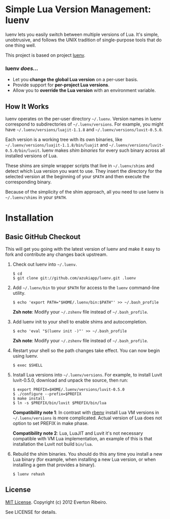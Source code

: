# Simple Lua Version Management: luenv

luenv lets you easily switch between multiple versions of Lua. It's
simple, unobtrusive, and follows the UNIX tradition of single-purpose
tools that do one thing well.

This project is based on project [luenv](http://github.com/azukiapp/luenv).

### luenv _does…_

* Let you **change the global Lua version** on a per-user basis.
* Provide support for **per-project Lua versions**.
* Allow you to **override the Lua version** with an environment
  variable.

## How It Works

luenv operates on the per-user directory `~/.luenv`. Version names in
luenv correspond to subdirectories of `~/.luenv/versions`. For
example, you might have `~/.luenv/versions/luajit-1.1.8` and
`~/.luenv/versions/luvit-0.5.0`.

Each version is a working tree with its own binaries, like
`~/.luenv/versions/luajit-1.1.8/bin/luajit` and
`~/.luenv/versions/luvit-0.5.0/bin/luvit`. luenv makes _shim binaries_
for every such binary across all installed versions of Lua.

These shims are simple wrapper scripts that live in `~/.luenv/shims`
and detect which Lua version you want to use. They insert the
directory for the selected version at the beginning of your `$PATH`
and then execute the corresponding binary.

Because of the simplicity of the shim approach, all you need to use
luenv is `~/.luenv/shims` in your `$PATH`.

# Installation

## Basic GitHub Checkout

This will get you going with the latest version of luenv and make it
easy to fork and contribute any changes back upstream.

1. Check out luenv into `~/.luenv`.

   ```shell
   $ cd
   $ git clone git://github.com/azukiapp/luenv.git .luenv
   ```

2. Add `~/.luenv/bin` to your `$PATH` for access to the `luenv`
   command-line utility.

   ```shell
   $ echo 'export PATH="$HOME/.luenv/bin:$PATH"' >> ~/.bash_profile
   ```

   **Zsh note**: Modify your `~/.zshenv` file instead of `~/.bash_profile`.

3. Add luenv init to your shell to enable shims and autocompletion.

   ```shell
   $ echo 'eval "$(luenv init -)"' >> ~/.bash_profile
   ```

   **Zsh note**: Modify your `~/.zshenv` file instead of `~/.bash_profile`.

4. Restart your shell so the path changes take effect. You can now
   begin using luenv.

   ```shell
   $ exec $SHELL
   ```

5. Install Lua versions into `~/.luenv/versions`. For example, to
   install Luvit luvit-0.5.0, download and unpack the source, then run:

   ```shell
   $ export PREFIX=$HOME/.luenv/versions/luvit-0.5.0
   $ ./configure --prefix=$PREFIX
   $ make install
   $ ln -s $PREFIX/bin/luvit $PREFIX/bin/lua
   ```

   **Compatibility note 1**: In contrast with [rbenv](http://github.com/azukiapp/luenv)
   install Lua VM versions in `~/.luenv/versions` is more complicated.
   Actual version of Lua does not option to set PREFIX in make phase.

   **Compatibility note 2**: Lua, LuaJIT and Luvit it's not necessary
   compatible with VM Lua implementation, an example of this is that 
   installation the Luvit not build `bin/lua`.

6. Rebuild the shim binaries. You should do this any time you install
   a new Lua binary (for example, when installing a new Lua version,
   or when installing a gem that provides a binary).

   ```shell
   $ luenv rehash
   ```

## License
[MIT License](http://opensource.org/licenses/MIT). Copyright (c) 2012 Everton Ribeiro.

See LICENSE for details.
